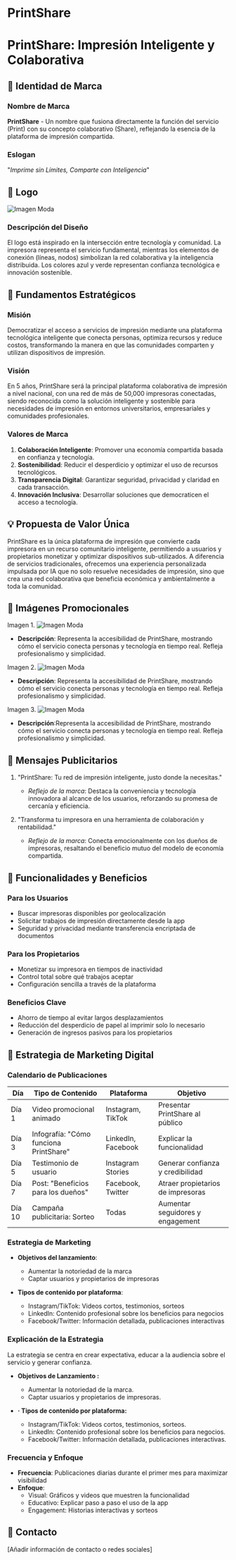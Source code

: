 # PrintShare
# PrintShare: Impresión Inteligente y Colaborativa

## 🚀 Identidad de Marca

### Nombre de Marca
**PrintShare** - Un nombre que fusiona directamente la función del servicio (Print) con su concepto colaborativo (Share), reflejando la esencia de la plataforma de impresión compartida.

### Eslogan
"*Imprime sin Límites, Comparte con Inteligencia*"

## 🎨 Logo
![Imagen Moda](https://raw.githubusercontent.com/wilchaparro/PrintShare/refs/heads/main/PrintShareLogo.jpeg)
### Descripción del Diseño
El logo está inspirado en la intersección entre tecnología y comunidad. La impresora representa el servicio fundamental, mientras los elementos de conexión (líneas, nodos) simbolizan la red colaborativa y la inteligencia distribuida. Los colores azul y verde representan confianza tecnológica e innovación sostenible.

## 🎯 Fundamentos Estratégicos

### Misión
Democratizar el acceso a servicios de impresión mediante una plataforma tecnológica inteligente que conecta personas, optimiza recursos y reduce costos, transformando la manera en que las comunidades comparten y utilizan dispositivos de impresión.

### Visión
En 5 años, PrintShare será la principal plataforma colaborativa de impresión a nivel nacional, con una red de más de 50,000 impresoras conectadas, siendo reconocida como la solución inteligente y sostenible para necesidades de impresión en entornos universitarios, empresariales y comunidades profesionales.

### Valores de Marca
1. **Colaboración Inteligente**: Promover una economía compartida basada en confianza y tecnología.
2. **Sostenibilidad**: Reducir el desperdicio y optimizar el uso de recursos tecnológicos.
3. **Transparencia Digital**: Garantizar seguridad, privacidad y claridad en cada transacción.
4. **Innovación Inclusiva**: Desarrollar soluciones que democraticen el acceso a tecnología.

## 💡 Propuesta de Valor Única
PrintShare es la única plataforma de impresión que convierte cada impresora en un recurso comunitario inteligente, permitiendo a usuarios y propietarios monetizar y optimizar dispositivos sub-utilizados. A diferencia de servicios tradicionales, ofrecemos una experiencia personalizada impulsada por IA que no solo resuelve necesidades de impresión, sino que crea una red colaborativa que beneficia económica y ambientalmente a toda la comunidad.

## 🎨 Imágenes Promocionales
Imagen 1.
![Imagen Moda](https://raw.githubusercontent.com/wilchaparro/PrintShare/refs/heads/main/SharePrinterTTech_2.jpeg)
- **Descripción**: Representa la accesibilidad de PrintShare, mostrando cómo el servicio conecta personas y tecnología en tiempo real. Refleja profesionalismo y simplicidad.

Imagen 2.
![Imagen Moda](https://raw.githubusercontent.com/wilchaparro/PrintShare/refs/heads/main/SharePrinterTTech_1.jpeg)
- **Descripción**: Representa la accesibilidad de PrintShare, mostrando cómo el servicio conecta personas y tecnología en tiempo real. Refleja profesionalismo y simplicidad.

Imagen 3.
![Imagen Moda](https://raw.githubusercontent.com/wilchaparro/PrintShare/refs/heads/main/SharePrinterTTech_3.jpeg)
- **Descripción**:Representa la accesibilidad de PrintShare, mostrando cómo el servicio conecta personas y tecnología en tiempo real. Refleja profesionalismo y simplicidad.

## 📣 Mensajes Publicitarios

1. "PrintShare: Tu red de impresión inteligente, justo donde la necesitas."
   - *Reflejo de la marca*: Destaca la conveniencia y tecnología innovadora al alcance de los usuarios, reforzando su promesa de cercanía y eficiencia.

2. "Transforma tu impresora en una herramienta de colaboración y rentabilidad."
   - *Reflejo de la marca*: Conecta emocionalmente con los dueños de impresoras, resaltando el beneficio mutuo del modelo de economía compartida.


## 🌟 Funcionalidades y Beneficios

### Para los Usuarios
- Buscar impresoras disponibles por geolocalización
- Solicitar trabajos de impresión directamente desde la app
- Seguridad y privacidad mediante transferencia encriptada de documentos

### Para los Propietarios
- Monetizar su impresora en tiempos de inactividad
- Control total sobre qué trabajos aceptar
- Configuración sencilla a través de la plataforma

### Beneficios Clave
- Ahorro de tiempo al evitar largos desplazamientos
- Reducción del desperdicio de papel al imprimir solo lo necesario
- Generación de ingresos pasivos para los propietarios


## 🚀 Estrategia de Marketing Digital

### Calendario de Publicaciones
| Día | Tipo de Contenido | Plataforma | Objetivo |
|-----|------------------|------------|----------|
| Día 1 | Video promocional animado | Instagram, TikTok | Presentar PrintShare al público |
| Día 3 | Infografía: "Cómo funciona PrintShare" | LinkedIn, Facebook | Explicar la funcionalidad |
| Día 5 | Testimonio de usuario | Instagram Stories | Generar confianza y credibilidad |
| Día 7 | Post: "Beneficios para los dueños" | Facebook, Twitter | Atraer propietarios de impresoras |
| Día 10 | Campaña publicitaria: Sorteo | Todas | Aumentar seguidores y engagement |

### Estrategia de Marketing
- **Objetivos del lanzamiento**:
  - Aumentar la notoriedad de la marca
  - Captar usuarios y propietarios de impresoras

- **Tipos de contenido por plataforma**:
  - Instagram/TikTok: Videos cortos, testimonios, sorteos
  - LinkedIn: Contenido profesional sobre los beneficios para negocios
  - Facebook/Twitter: Información detallada, publicaciones interactivas

### Explicación de la Estrategia
La estrategia se centra en crear expectativa, educar a la audiencia sobre el servicio y generar confianza.

- **Objetivos de Lanzamiento :**
  - Aumentar la notoriedad de la marca.
  - Captar usuarios y propietarios de impresoras.
    
- **·	Tipos de contenido por plataforma:**
  - Instagram/TikTok: Videos cortos, testimonios, sorteos.
  - LinkedIn: Contenido profesional sobre los beneficios para negocios.
  - Facebook/Twitter: Información detallada, publicaciones interactivas.

### Frecuencia y Enfoque
- **Frecuencia**: Publicaciones diarias durante el primer mes para maximizar visibilidad
- **Enfoque**:
  - Visual: Gráficos y videos que muestren la funcionalidad
  - Educativo: Explicar paso a paso el uso de la app
  - Engagement: Historias interactivas y sorteos

## 📧 Contacto
[Añadir información de contacto o redes sociales]
